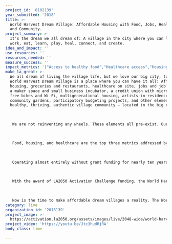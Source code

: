 ```yaml
---
project_id: '8102139'
year_submitted: '2018'
title: >-
  World Harvest Dream Village: Affordable Housing with Food, Jobs, Healthcare,
  and Community.
project_summary: >-
  It’s the dream we all dream of: A village in the city where you can live,
  work, eat, learn, play, heal, connect, and create.
idea_and_impact: ''
use_resources: ''
resources_needed: ''
measure_success: ''
impact_metrics: '["Access to healthy food","Healthcare access","Housing affordability"]'
make_la_great: >-
  We all dream of living the village life, but we love our big city, too. The
  World Harvest Dream Village is a place where you can have it all: Affordable
  housing, groceries and restaurants, healthcare on site, jobs and job training,
  a maker space and small business incubator, a credit union with microloans,
  free bikes and Wi-Fi, multigenerational housing, artists-in-residence,
  community gardens, participatory budgeting projects, and other elements of a
  healthy, thriving, authentic village community — located in the big city. 
   
   
   
   We are not reinventing any wheels. These elements all pre-exist. Our innovation is to bring them together with affordable housing, which is made possible by the passage of County Measure H and City Proposition HHH, which provide funds to build affordable housing. We’ll stretch these dollars by bringing in additional partners to fund the build. Activating Angelenos to help plan this project will raise awareness that there is a better way to live, that we can live our dreams, and that it’s up to us to build it for ourselves. We can do it!
   
   
   
   Food, housing, and healthcare are the top three metrics addressed by the proposed project. Over a third of households in Central L.A. experience food insecurity, and a sixth experience hunger — among the highest rates in L.A. County. A combination of rising rents, barriers to building affordable housing, and stagnant wages has resulted in a humanitarian crisis of homelessness and housing insecurity. L.A.’s poorest residents pay more than half of their income to stay housed. Universal access to healthcare remains out of reach. The proposed project addresses these issues through a replicable, modular Dream Village model.
   
   
   
   Operating almost entirely without grant funding for nearly ten years, World Harvest social supermarket has a proven capacity for managing complex projects. In addition to serving 50,000 clients annually on a self-sustaining budget, we provide many tons a week of high-quality diverted waste food on demand to clients like the L.A. Zoo and reentry transitional housing agencies. 
   
   
   
   With the award of LA2050 Activation Challenge funding, the World Harvest Dream Village will lead a two-year activation in collaboration with the city, the county, our neighborhood council, neighborhood residents, and future residents of our dream village. AltaMed will help plan the Dream Village health clinic design. ADX will help plan the maker space and small business incubator. Participation in the planning process will activate Angelenos around a vision for wholeness beyond mere housing. 
   
   
   
   Now is the time to make affordable dream villages a reality. The World Harvest Dream Village is more than a housing project; we’re building a community. Join us in building a road out of homelessness and hunger to a better future for Los Angeles.
category: live
organization_id: '2018139'
project_image: >-
  https://activation.la2050.org/assets/images/live/2048-wide/world-harvest-charities-family-services.jpg
project_video: 'https://youtu.be/Jtc3hudRjRA'
body_class: lime

---
```

